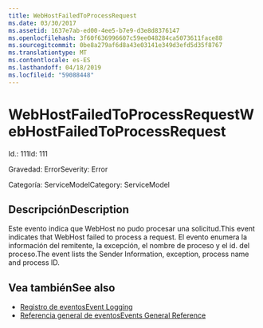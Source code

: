 ```yaml
---
title: WebHostFailedToProcessRequest
ms.date: 03/30/2017
ms.assetid: 1637e7ab-ed00-4ee5-b7e9-d3e8d8376147
ms.openlocfilehash: 3f60f636996607c59ee048284ca5073611face88
ms.sourcegitcommit: 0be8a279af6d8a43e03141e349d3efd5d35f8767
ms.translationtype: MT
ms.contentlocale: es-ES
ms.lasthandoff: 04/18/2019
ms.locfileid: "59088448"
---
```

# <a name="webhostfailedtoprocessrequest"></a><span data-ttu-id="5ded4-102">WebHostFailedToProcessRequest</span><span class="sxs-lookup"><span data-stu-id="5ded4-102">WebHostFailedToProcessRequest</span></span>
<span data-ttu-id="5ded4-103">Id.: 111</span><span class="sxs-lookup"><span data-stu-id="5ded4-103">Id: 111</span></span>  
  
 <span data-ttu-id="5ded4-104">Gravedad: Error</span><span class="sxs-lookup"><span data-stu-id="5ded4-104">Severity: Error</span></span>  
  
 <span data-ttu-id="5ded4-105">Categoría: ServiceModel</span><span class="sxs-lookup"><span data-stu-id="5ded4-105">Category: ServiceModel</span></span>  
  
## <a name="description"></a><span data-ttu-id="5ded4-106">Descripción</span><span class="sxs-lookup"><span data-stu-id="5ded4-106">Description</span></span>  
 <span data-ttu-id="5ded4-107">Este evento indica que WebHost no pudo procesar una solicitud.</span><span class="sxs-lookup"><span data-stu-id="5ded4-107">This event indicates that WebHost failed to process a request.</span></span> <span data-ttu-id="5ded4-108">El evento enumera la información del remitente, la excepción, el nombre de proceso y el id. del proceso.</span><span class="sxs-lookup"><span data-stu-id="5ded4-108">The event lists the Sender Information, exception, process name and process ID.</span></span>  
  
## <a name="see-also"></a><span data-ttu-id="5ded4-109">Vea también</span><span class="sxs-lookup"><span data-stu-id="5ded4-109">See also</span></span>

- [<span data-ttu-id="5ded4-110">Registro de eventos</span><span class="sxs-lookup"><span data-stu-id="5ded4-110">Event Logging</span></span>](../../../../../docs/framework/wcf/diagnostics/event-logging/index.md)
- [<span data-ttu-id="5ded4-111">Referencia general de eventos</span><span class="sxs-lookup"><span data-stu-id="5ded4-111">Events General Reference</span></span>](../../../../../docs/framework/wcf/diagnostics/event-logging/events-general-reference.md)
